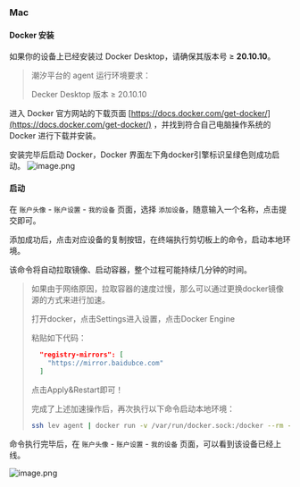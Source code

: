 ### Mac

#### Docker 安装

如果你的设备上已经安装过 Docker Desktop，请确保其版本号 ≥ **20.10.10**。

> 潮汐平台的 agent 运行环境要求：
>
> Decker Desktop 版本 ≥ 20.10.10

进入 Docker 官方网站的下载页面 [https://docs.docker.com/get-docker/](https://docs.docker.com/get-docker/) ，并找到符合自己电脑操作系统的 Docker 进行下载并安装。

安装完毕后启动 Docker，Docker 界面左下角docker引擎标识呈绿色则成功启动。
![image.png](https://levimg.s3.cn-northwest-1.amazonaws.com.cn/x/87fe783c-f999-4b50-85f9-99a0080d6561.png)

#### 启动

在 `账户头像` - `账户设置` - `我的设备` 页面，选择 `添加设备`，随意输入一个名称，点击提交即可。

添加成功后，点击对应设备的复制按钮，在终端执行剪切板上的命令，启动本地环境。

该命令将自动拉取镜像、启动容器，整个过程可能持续几分钟的时间。

> 如果由于网络原因，拉取容器的速度过慢，那么可以通过更换docker镜像源的方式来进行加速。
>
> 打开docker，点击Settings进入设置，点击Docker Engine
>
> 粘贴如下代码：
> ```json
>   "registry-mirrors": [
>     "https://mirror.baidubce.com"
>   ]
> ```
>
> 点击Apply&Restart即可！
>
> 完成了上述加速操作后，再次执行以下命令启动本地环境：
>
> ```bash
> ssh lev agent | docker run -v /var/run/docker.sock:/docker --rm -i talentsec/lev
> ```

命令执行完毕后，在 `账户头像` - `账户设置` - `我的设备` 页面，可以看到该设备已经上线。

![image.png](https://levimg.s3.cn-northwest-1.amazonaws.com.cn/x/%E6%88%AA%E5%B1%8F2022-05-29+14.05.37.png)
